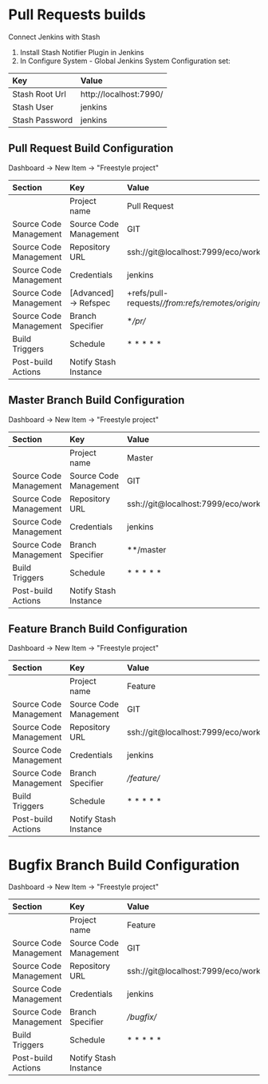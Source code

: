 # Pull Requests builds

Connect Jenkins with Stash
1. Install Stash Notifier Plugin in Jenkins
2. In Configure System - Global Jenkins System Configuration set:

| Key            | Value                  |
|:---------------|:-----------------------|
| Stash Root Url | http://localhost:7990/ |
| Stash User     | jenkins                |
| Stash Password | jenkins                |


## Pull Request Build Configuration

Dashboard -> New Item -> "Freestyle project"

| Section                | Key                    | Value                                               |
|:-----------------------|:-----------------------|:----------------------------------------------------|
|                        | Project name           | Pull Request                                        |
| Source Code Management | Source Code Management | GIT                                                 |
| Source Code Management | Repository URL         | ssh://git@localhost:7999/eco/workshop.git           |
| Source Code Management | Credentials            | jenkins                                             |
| Source Code Management | [Advanced] -> Refspec  | +refs/pull-requests/*/from:refs/remotes/origin/pr/* |
| Source Code Management | Branch Specifier       | **/pr/*                                             |
| Build Triggers         | Schedule               | * * * * *                                           |
| Post-build Actions     | Notify Stash Instance  |                                                     |


## Master Branch Build Configuration

Dashboard -> New Item -> "Freestyle project"

| Section                | Key                    | Value                                     |
|:-----------------------|:-----------------------|:------------------------------------------|
|                        | Project name           | Master                                    |
| Source Code Management | Source Code Management | GIT                                       |
| Source Code Management | Repository URL         | ssh://git@localhost:7999/eco/workshop.git |
| Source Code Management | Credentials            | jenkins                                   |
| Source Code Management | Branch Specifier       | **/master                                 |
| Build Triggers         | Schedule               | * * * * *                                 |
| Post-build Actions     | Notify Stash Instance  |                                           |

## Feature Branch Build Configuration

Dashboard -> New Item -> "Freestyle project"

| Section                | Key                    | Value                                     |
|:-----------------------|:-----------------------|:------------------------------------------|
|                        | Project name           | Feature                                   |
| Source Code Management | Source Code Management | GIT                                       |
| Source Code Management | Repository URL         | ssh://git@localhost:7999/eco/workshop.git |
| Source Code Management | Credentials            | jenkins                                   |
| Source Code Management | Branch Specifier       | */feature/*                               |
| Build Triggers         | Schedule               | * * * * *                                 |
| Post-build Actions     | Notify Stash Instance  |                                           |

# Bugfix Branch Build Configuration

Dashboard -> New Item -> "Freestyle project"

| Section                | Key                    | Value                                     |
|:-----------------------|:-----------------------|:------------------------------------------|
|                        | Project name           | Feature                                   |
| Source Code Management | Source Code Management | GIT                                       |
| Source Code Management | Repository URL         | ssh://git@localhost:7999/eco/workshop.git |
| Source Code Management | Credentials            | jenkins                                   |
| Source Code Management | Branch Specifier       | */bugfix/*                                |
| Build Triggers         | Schedule               | * * * * *                                 |
| Post-build Actions     | Notify Stash Instance  |                                           |
